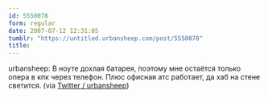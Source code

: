 ```yaml
---
id: 5550078
form: regular
date: 2007-07-12 12:31:05
tumblr: "https://untitled.urbansheep.com/post/5550078"
title:
---
```


<p>urbansheep: В ноуте дохлая батарея, поэтому мне остаётся только опера в кпк через телефон. Плюс офисная атс работает, да хаб на стене светится. (via <a href="http://twitter.com/urbansheep/statuses/146146802">Twitter / urbansheep</a>)</p>

